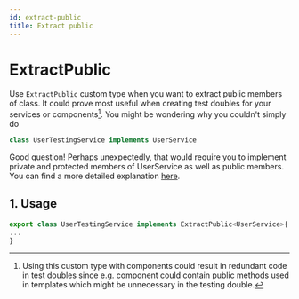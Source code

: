 ```yaml
---
id: extract-public
title: Extract public
---
```


# ExtractPublic

Use `ExtractPublic` custom type when you want to extract public members of class. It could prove most useful when creating test doubles for your services or components[^1].
You might be wondering why you couldn't simply do

```ts
class UserTestingService implements UserService
```

Good question! Perhaps unexpectedly, that would require you to implement private and protected members of UserService as well as public members. You can find a more detailed explanation [here](https://github.com/Microsoft/TypeScript/issues/18499).

## 1. Usage

```ts
export class UserTestingService implements ExtractPublic<UserService>{
...
}
```

[^1]: Using this custom type with components could result in redundant code in test doubles since e.g. component could contain public methods used in templates which might be unnecessary in the testing double.
